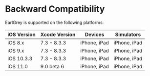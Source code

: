 # Backward Compatibility

EarlGrey is supported on the following platforms:


iOS Version  | Xcode Version | Devices           | Simulators
------------ | ------------- | ------------      | ------------
iOS 8.x      | 7.3 - 8.3.3   | iPhone, iPad      | iPhone, iPad
iOS 9.x      | 7.3 - 8.3.3   | iPhone, iPad      | iPhone, iPad
iOS 10.3.3   | 7.3 - 8.3.3   | iPhone, iPad      | iPhone, iPad
iOS 11.0     | 9.0 beta 6    | iPhone, iPad      | iPhone, iPad
